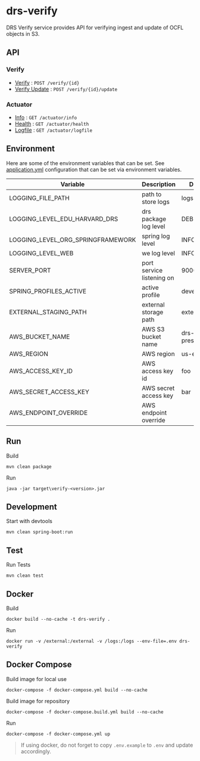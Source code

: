 # drs-verify

DRS Verify service provides API for verifying ingest and update of OCFL objects in S3.

## API

### Verify

* [Verify](verify.md#verify) : `POST /verify/{id}`
* [Verify Update](verify.md#verify-update) : `POST /verify/{id}/update`

### Actuator

* [Info](actuator.md#info) : `GET /actuator/info`
* [Health](actuator.md#health) : `GET /actuator/health`
* [Logfile](actuator.md#logfile) : `GET /actuator/logfile`

## Environment

Here are some of the environment variables that can be set. See [application.yml](https://github.com/wwelling/drs-verify/blob/main/src/main/resources/application.yml) configuration that can be set via environment variables.

| Variable                          | Description                                | Default                             |
| --------------------------        | ------------------------------------------ | ----------------------------------- |
| LOGGING_FILE_PATH                 | path to store logs                         | logs                                |
| LOGGING_LEVEL_EDU_HARVARD_DRS     | drs package log level                      | DEBUG                               |
| LOGGING_LEVEL_ORG_SPRINGFRAMEWORK | spring log level                           | INFO                                |
| LOGGING_LEVEL_WEB                 | we log level                               | INFO                                |
| SERVER_PORT                       | port service listening on                  | 9000                                |
| SPRING_PROFILES_ACTIVE            | active profile                             | development                         |
| EXTERNAL_STAGING_PATH             | external storage path                      | external                            |
| AWS_BUCKET_NAME                   | AWS S3 bucket name                         | drs-preservation                    |
| AWS_REGION                        | AWS region                                 | us-east-1                           |
| AWS_ACCESS_KEY_ID                 | AWS access key id                          | foo                                 |
| AWS_SECRET_ACCESS_KEY             | AWS secret access key                      | bar                                 |
| AWS_ENDPOINT_OVERRIDE             | AWS endpoint override                      |                                     |


## Run

Build
```
mvn clean package
```

Run
```
java -jar target\verify-<version>.jar
```

## Development

Start with devtools
```
mvn clean spring-boot:run
```

## Test

Run Tests
```
mvn clean test
```

## Docker

Build
```
docker build --no-cache -t drs-verify .
```

Run
```
docker run -v /external:/external -v /logs:/logs --env-file=.env drs-verify
```

## Docker Compose

Build image for local use
```
docker-compose -f docker-compose.yml build --no-cache
```

Build image for repository
```
docker-compose -f docker-compose.build.yml build --no-cache
```

Run
```
docker-compose -f docker-compose.yml up
```

> If using docker, do not forget to copy `.env.example` to `.env` and update accordingly.

